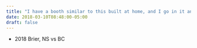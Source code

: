 ```yaml
---
title: "I have a booth similar to this built at home, and I go in it and I sit in it, and I have my two people over here I pretend are there, and I talk to them"
date: 2018-03-10T08:48:00-05:00
draft: false
---
```

- 2018 Brier, NS vs BC